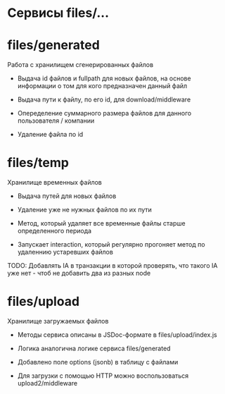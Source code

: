 # Сервисы files/...

# files/generated

Работа с хранилищем сгенерированных файлов

- Выдача id файлов и fullpath для новых файлов, на основе информации о том для кого предназначен данный файл

- Выдача пути к файлу, по его id, для download/middleware

- Опеределение суммарного размера файлов для данного пользователя / компании

- Удаление файла по id 

# files/temp

Хранилище временных файлов

- Выдача путей для новых файлов

- Удаление уже не нужных файлов по их пути

- Метод, который удаляет все временные файлы старше определенного периода

- Запускает interaction, который регулярно прогоняет метод по удаленнию устаревших файлов

TODO: Добавлять IA в транзакции в которой проверять, что такого IA уже нет - чтоб не добавить два из разных node

# files/upload

Хранилище загружаемых файлов

- Методы сервиса описаны в JSDoc-формате в files/upload/index.js

- Логика аналогична логике сервиса files/generated

- Добавлено поле options (jsonb) в таблицу с файлами

- Для загрузки с помощью HTTP можно воспользоваться upload2/middleware
